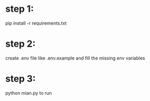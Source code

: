 

# step 1:
pip install -r requirements.txt

# step 2:
create .env file like .env.example and fill the missing env variables

# step 3:
python mian.py to run
